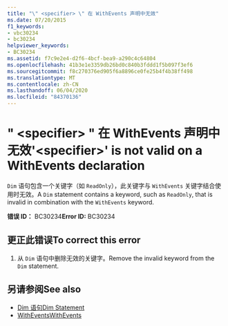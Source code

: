 ```yaml
---
title: "\" <specifier> \" 在 WithEvents 声明中无效"
ms.date: 07/20/2015
f1_keywords:
- vbc30234
- bc30234
helpviewer_keywords:
- BC30234
ms.assetid: f7c9e2e4-d2f6-4bcf-bea9-a290c4c64804
ms.openlocfilehash: 41b3e1e3359db26bd0c840b3fddd1f5b097f3ef6
ms.sourcegitcommit: f8c270376ed905f6a8896ce0fe25b4f4b38ff498
ms.translationtype: MT
ms.contentlocale: zh-CN
ms.lasthandoff: 06/04/2020
ms.locfileid: "84370136"
---
```

# <a name="specifier-is-not-valid-on-a-withevents-declaration"></a><span data-ttu-id="1aae9-102">" \<specifier> " 在 WithEvents 声明中无效</span><span class="sxs-lookup"><span data-stu-id="1aae9-102">'\<specifier>' is not valid on a WithEvents declaration</span></span>
<span data-ttu-id="1aae9-103">`Dim` 语句包含一个关键字（如 `ReadOnly`），此关键字与 `WithEvents` 关键字结合使用时无效。</span><span class="sxs-lookup"><span data-stu-id="1aae9-103">A `Dim` statement contains a keyword, such as `ReadOnly`, that is invalid in combination with the `WithEvents` keyword.</span></span>  
  
 <span data-ttu-id="1aae9-104">**错误 ID：** BC30234</span><span class="sxs-lookup"><span data-stu-id="1aae9-104">**Error ID:** BC30234</span></span>  
  
## <a name="to-correct-this-error"></a><span data-ttu-id="1aae9-105">更正此错误</span><span class="sxs-lookup"><span data-stu-id="1aae9-105">To correct this error</span></span>  
  
1. <span data-ttu-id="1aae9-106">从 `Dim` 语句中删除无效的关键字。</span><span class="sxs-lookup"><span data-stu-id="1aae9-106">Remove the invalid keyword from the `Dim` statement.</span></span>  
  
## <a name="see-also"></a><span data-ttu-id="1aae9-107">另请参阅</span><span class="sxs-lookup"><span data-stu-id="1aae9-107">See also</span></span>

- [<span data-ttu-id="1aae9-108">Dim 语句</span><span class="sxs-lookup"><span data-stu-id="1aae9-108">Dim Statement</span></span>](../language-reference/statements/dim-statement.md)
- [<span data-ttu-id="1aae9-109">WithEvents</span><span class="sxs-lookup"><span data-stu-id="1aae9-109">WithEvents</span></span>](../language-reference/modifiers/withevents.md)
